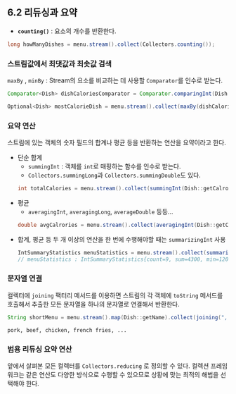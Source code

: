 ## 6.2 리듀싱과 요약
- **`counting()`** : 요소의 개수를 반환한다.
```Java
long howManyDishes = menu.stream().collect(Collectors.counting());
```
### 스트림값에서 최댓값과 최솟값 검색
`maxBy` , `minBy` : Stream의 요소를 비교하는 데 사용할 `Comparator`를 인수로 받는다.
```Java
Comparator<Dish> dishCaloriesComparator = Comparator.comparingInt(Dish::getCalrories);

Optional<Dish> mostCalorieDish = menu.stream().collect(maxBy(dishCaloriesComparator));
```
### 요약 연산
스트림에 있는 객체의 숫자 필드의 합계나 평균 등을 반환하는 연산을 요약이라고 한다.
- 단순 합계
  - `summingInt` : 객체를 `int`로 매핑하는 함수를 인수로 받는다.
  - `Collectors.summingLong`과 `Collectors.summingDouble`도 있다.
  ```Java
  int totalCalories = menu.stream().collect(summingInt(Dish::getCalrories))
  ```
- 평균
  - `averagingInt`, `averagingLong`, `averageDouble` 등등...
  ```Java
  double avgCalrories = menu.stream().collect(averagingInt(Dish::getCalrories))
  ```  
- 합계, 평균 등 두 개 이상의 연산을 한 번에 수행해야할 때는 `summarizingInt` 사용
  ```Java
  IntSummaryStatistics menuStatistics = menu.stream().collect(summarizingInt(Dish::getCalrories));
  // menuStatistics : IntSummaryStatistics{count=9, sum=4300, min=120, average=477.778, max=800}
  ```
### 문자열 연결
컬렉터에 `joining` 팩터리 메서드를 이용하면 스트림의 각 객체에 `toString` 메서드를 호출해서 추출한 모든 문자열을 하나의 문자열로 연결해서 반환한다.
```Java
String shortMenu = menu.stream().map(Dish::getName).collect(joining(", "));
```
```
pork, beef, chicken, french fries, ...
```
### 범용 리듀싱 요약 연산
앞에서 살펴본 모든 컬렉터를 `Collectors.reducing` 로 정의할 수 있다.
컬렉션 프레임워크는 같은 연산도 다양한 방식으로 수행할 수 있으므로 상황에 맞는 최적의 해법을 선택해야 한다.
